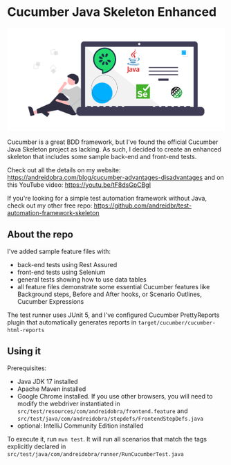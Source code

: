 # Cucumber Java Skeleton Enhanced
![An enhanced Cucumber Java Skeleton project with the essential dependencies](cucumber-automation-framework-skeleton-header.png)

Cucumber is a great BDD framework, but I've found the official Cucumber Java Skeleton project as lacking. As such, I decided to create an enhanced skeleton that includes some sample back-end and front-end tests.

Check out all the details on my website: https://andreidobra.com/blog/cucumber-advantages-disadvantages and on this YouTube video: https://youtu.be/tF8dsGpCBgI

If you're looking for a simple test automation framework without Java, check out my other free repo: https://github.com/andreidbr/test-automation-framework-skeleton

## About the repo
I've added sample feature files with:
- back-end tests using Rest Assured
- front-end tests using Selenium
- general tests showing how to use data tables
- all feature files demonstrate some essential Cucumber features like Background steps, Before and After hooks, or Scenario Outlines, Cucumber Expressions

The test runner uses JUnit 5, and I've configured Cucumber PrettyReports plugin that automatically generates reports in `target/cucumber/cucumber-html-reports`

## Using it

Prerequisites:
- Java JDK 17 installed
- Apache Maven installed
- Google Chrome installed. If you use other browsers, you will need to modify the webdriver instantiated in `src/test/resources/com/andreidobra/frontend.feature` and `src/test/java/com/andreidobra/stepdefs/FrontendStepDefs.java`
- optional: IntelliJ Community Edition installed

To execute it, run `mvn test`. It will run all scenarios that match the tags explicitly declared in `src/test/java/com/andreidobra/runner/RunCucumberTest.java`